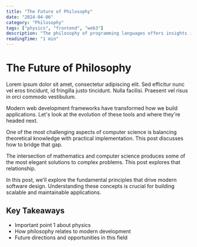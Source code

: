 ```yaml
---
title: "The Future of Philosophy"
date: "2024-04-06"
category: "Philosophy"
tags: ["physics", "frontend", "web3"]
description: "The philosophy of programming languages offers insights into how we think about problems and their solutions. This post ..."
readingTime: "1 min"
---
```


# The Future of Philosophy

Lorem ipsum dolor sit amet, consectetur adipiscing elit. Sed efficitur nunc vel eros tincidunt, id fringilla justo tincidunt. Nulla facilisi. Praesent vel risus in orci commodo vestibulum.

Modern web development frameworks have transformed how we build applications. Let's look at the evolution of these tools and where they're headed next.

One of the most challenging aspects of computer science is balancing theoretical knowledge with practical implementation. This post discusses how to bridge that gap.

The intersection of mathematics and computer science produces some of the most elegant solutions to complex problems. This post explores that relationship.

In this post, we'll explore the fundamental principles that drive modern software design. Understanding these concepts is crucial for building scalable and maintainable applications.

## Key Takeaways

- Important point 1 about physics
- How philosophy relates to modern development
- Future directions and opportunities in this field
